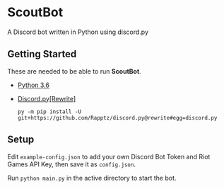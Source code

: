 # ScoutBot

A Discord bot written in Python using discord.py

## Getting Started

These are needed to be able to run **ScoutBot**.

- [Python 3.6](https://www.python.org/)
- [Discord.py[Rewrite]](https://github.com/Rapptz/discord.py/tree/rewrite)

    `py -m pip install -U git+https://github.com/Rapptz/discord.py@rewrite#egg=discord.py`

## Setup

Edit `example-config.json` to add your own Discord Bot Token and Riot Games API Key, then save it as `config.json`.

Run `python main.py` in the active directory to start the bot.
